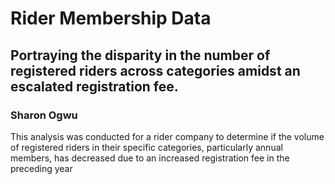 # Rider Membership Data
##  Portraying the disparity in the number of registered riders across categories amidst an escalated registration fee.
### Sharon Ogwu
This analysis was conducted for a rider company to determine if the volume of registered riders in their specific categories, particularly annual members, has decreased due to an increased registration fee in the preceding year

